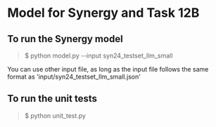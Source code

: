 # Model for Synergy and Task 12B
## To run the Synergy model

> $ python model.py --input syn24_testset_llm_small

You can use other input file, as long as the input file follows the same format as 'input/syn24_testset_llm_small.json'

## To run the unit tests
> $ python unit_test.py


